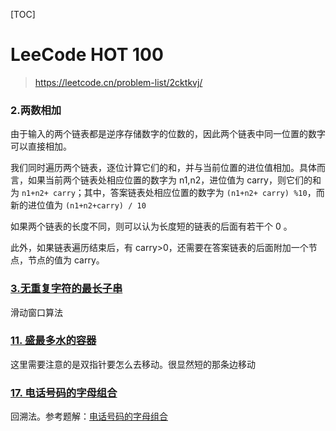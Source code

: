 [TOC]

# LeeCode HOT 100

> https://leetcode.cn/problem-list/2cktkvj/

### 2.两数相加

由于输入的两个链表都是逆序存储数字的位数的，因此两个链表中同一位置的数字可以直接相加。

我们同时遍历两个链表，逐位计算它们的和，并与当前位置的进位值相加。具体而言，如果当前两个链表处相应位置的数字为 n1,n2，进位值为 carry，则它们的和为 `n1+n2+ carry`；其中，答案链表处相应位置的数字为 `(n1+n2+ carry) %10`，而新的进位值为 `(n1+n2+carry) / 10`

如果两个链表的长度不同，则可以认为长度短的链表的后面有若干个 0 。

此外，如果链表遍历结束后，有 carry>0，还需要在答案链表的后面附加一个节点，节点的值为 carry。

### [3.无重复字符的最长子串](https://leetcode.cn/problems/longest-substring-without-repeating-characters/)

滑动窗口算法

### [11. 盛最多水的容器](https://leetcode.cn/problems/container-with-most-water/)

这里需要注意的是双指针要怎么去移动。很显然短的那条边移动

### [17. 电话号码的字母组合](https://leetcode.cn/problems/letter-combinations-of-a-phone-number/)

回溯法。参考题解：[电话号码的字母组合](https://leetcode.cn/problems/letter-combinations-of-a-phone-number/solution/leetcode-17-letter-combinations-of-a-phone-number-/)
